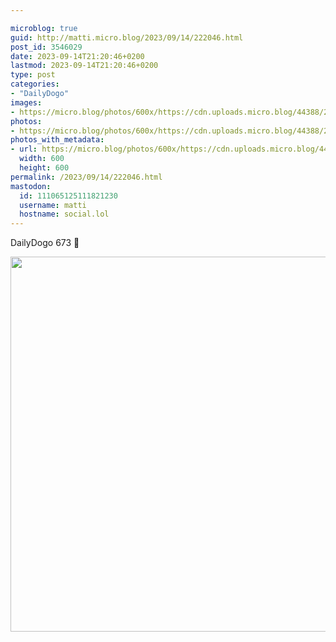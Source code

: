 ```yaml
---

microblog: true
guid: http://matti.micro.blog/2023/09/14/222046.html
post_id: 3546029
date: 2023-09-14T21:20:46+0200
lastmod: 2023-09-14T21:20:46+0200
type: post
categories:
- "DailyDogo"
images:
- https://micro.blog/photos/600x/https://cdn.uploads.micro.blog/44388/2023/b62a202783bc4538814bc8d7446fc8ac.jpg
photos:
- https://micro.blog/photos/600x/https://cdn.uploads.micro.blog/44388/2023/b62a202783bc4538814bc8d7446fc8ac.jpg
photos_with_metadata:
- url: https://micro.blog/photos/600x/https://cdn.uploads.micro.blog/44388/2023/b62a202783bc4538814bc8d7446fc8ac.jpg
  width: 600
  height: 600
permalink: /2023/09/14/222046.html
mastodon:
  id: 111065125111821230
  username: matti
  hostname: social.lol
---
```

DailyDogo 673 🐶

<img src="/media/uploads/2023/b62a202783bc4538814bc8d7446fc8ac.jpg" width="600" height="600" alt="" />
